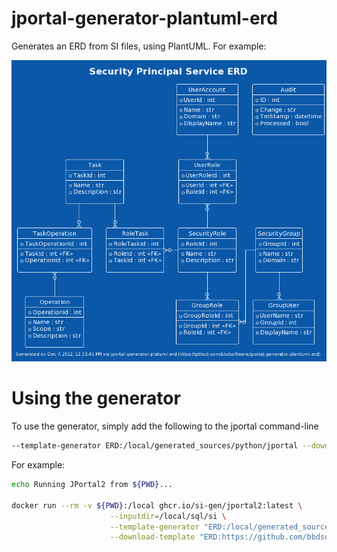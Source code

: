 # jportal-generator-plantuml-erd
Generates an ERD from SI files, using PlantUML. For example:

![Example of generate ERD](principal_security_erd2.png)

# Using the generator
To use the generator, simply add the following to the jportal command-line
```sh
--template-generator ERD:/local/generated_sources/python/jportal --download-template "ERD:https://github.com/bbdsoftware/jportal-generator-plantuml-erd.git|main"
```

For example:
```sh
echo Running JPortal2 from ${PWD}...

docker run --rm -v ${PWD}:/local ghcr.io/si-gen/jportal2:latest \
                      --inputdir=/local/sql/si \
                      --template-generator "ERD:/local/generated_sources/python/jportal" \
                      --download-template "ERD:https://github.com/bbdsoftware/jportal-generator-plantuml-erd.git|main"
```
